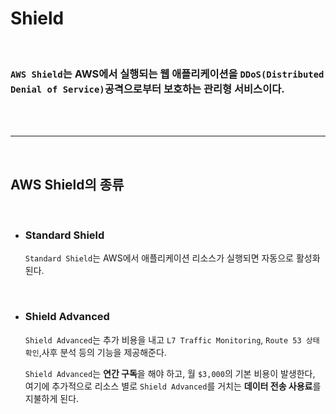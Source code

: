 # **Shield**

<br>

### `AWS Shield`는 AWS에서 실행되는 웹 애플리케이션을 `DDoS(Distributed Denial of Service)`공격으로부터 보호하는 관리형 서비스이다.

<br><br>

---

<br>

## **AWS Shield의 종류**

<br>

+ ### **Standard Shield**

    `Standard Shield`는 AWS에서 애플리케이션 리소스가 실행되면 자동으로 활성화된다.

<br>

+ ### **Shield Advanced**

    `Shield Advanced`는 추가 비용을 내고 `L7 Traffic Monitoring`, `Route 53 상태 확인`,사후 분석 등의 기능을 제공해준다. 

   `Shield Advanced`는 **연간 구독**을 해야 하고, 월 `$3,000`의 기본 비용이 발생한다, 여기에 추가적으로 리소스 별로 `Shield Advanced`를 거치는 **데이터 전송 사용료**를 지불하게 된다.